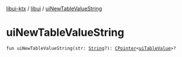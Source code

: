 [libui-ktx](../index.md) / [libui](index.md) / [uiNewTableValueString](./ui-new-table-value-string.md)

# uiNewTableValueString

`fun uiNewTableValueString(str: `[`String`](https://kotlinlang.org/api/latest/jvm/stdlib/kotlin/-string/index.html)`?): `[`CPointer`](../kotlinx.cinterop/-c-pointer/index.md)`<`[`uiTableValue`](ui-table-value.md)`>?`